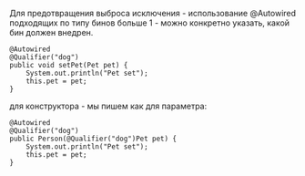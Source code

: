 Для предотвращения  выброса исключения - использование @Autowired подходящих по типу бинов больше 1 - можно конкретно указать, какой бин должен внедрен.
```
@Autowired  
@Qualifier("dog")  
public void setPet(Pet pet) {  
    System.out.println("Pet set");  
    this.pet = pet;  
}
```

для конструктора - мы пишем как для параметра:
```
@Autowired  
@Qualifier("dog")  
public Person(@Qualifier("dog")Pet pet) {  
    System.out.println("Pet set");  
    this.pet = pet;  
}
```
